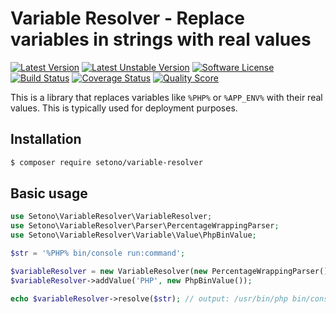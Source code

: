 # Variable Resolver - Replace variables in strings with real values

[![Latest Version][ico-version]][link-packagist]
[![Latest Unstable Version][ico-unstable-version]][link-packagist]
[![Software License][ico-license]](LICENSE)
[![Build Status][ico-github-actions]][link-github-actions]
[![Coverage Status][ico-code-coverage]][link-code-coverage]
[![Quality Score][ico-code-quality]][link-code-quality]

This is a library that replaces variables like `%PHP%` or `%APP_ENV%` with their real values. This is typically used
for deployment purposes.

## Installation

```bash
$ composer require setono/variable-resolver
```

## Basic usage

```php
use Setono\VariableResolver\VariableResolver;
use Setono\VariableResolver\Parser\PercentageWrappingParser;
use Setono\VariableResolver\Variable\Value\PhpBinValue;

$str = '%PHP% bin/console run:command';

$variableResolver = new VariableResolver(new PercentageWrappingParser());
$variableResolver->addValue('PHP', new PhpBinValue());

echo $variableResolver->resolve($str); // output: /usr/bin/php bin/console run:command
```

[ico-version]: https://poser.pugx.org/setono/variable-resolver/v/stable
[ico-unstable-version]: https://poser.pugx.org/setono/variable-resolver/v/unstable
[ico-license]: https://poser.pugx.org/setono/variable-resolver/license
[ico-github-actions]: https://github.com/Setono/variable-resolver/workflows/build/badge.svg
[ico-code-coverage]: https://img.shields.io/scrutinizer/coverage/g/Setono/variable-resolver.svg
[ico-code-quality]: https://img.shields.io/scrutinizer/g/Setono/variable-resolver.svg

[link-packagist]: https://packagist.org/packages/setono/variable-resolver
[link-github-actions]: https://github.com/Setono/variable-resolver/actions
[link-code-coverage]: https://scrutinizer-ci.com/g/Setono/variable-resolver/code-structure
[link-code-quality]: https://scrutinizer-ci.com/g/Setono/variable-resolver
